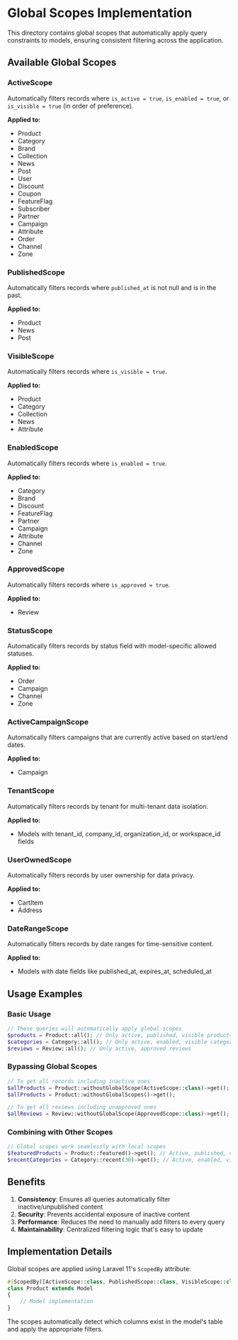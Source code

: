 # Global Scopes Implementation

This directory contains global scopes that automatically apply query constraints to models, ensuring consistent filtering across the application.

## Available Global Scopes

### ActiveScope
Automatically filters records where `is_active = true`, `is_enabled = true`, or `is_visible = true` (in order of preference).

**Applied to:**
- Product
- Category  
- Brand
- Collection
- News
- Post
- User
- Discount
- Coupon
- FeatureFlag
- Subscriber
- Partner
- Campaign
- Attribute
- Order
- Channel
- Zone

### PublishedScope
Automatically filters records where `published_at` is not null and is in the past.

**Applied to:**
- Product
- News
- Post

### VisibleScope
Automatically filters records where `is_visible = true`.

**Applied to:**
- Product
- Category
- Collection
- News
- Attribute

### EnabledScope
Automatically filters records where `is_enabled = true`.

**Applied to:**
- Category
- Brand
- Discount
- FeatureFlag
- Partner
- Campaign
- Attribute
- Channel
- Zone

### ApprovedScope
Automatically filters records where `is_approved = true`.

**Applied to:**
- Review

### StatusScope
Automatically filters records by status field with model-specific allowed statuses.

**Applied to:**
- Order
- Campaign
- Channel
- Zone

### ActiveCampaignScope
Automatically filters campaigns that are currently active based on start/end dates.

**Applied to:**
- Campaign

### TenantScope
Automatically filters records by tenant for multi-tenant data isolation.

**Applied to:**
- Models with tenant_id, company_id, organization_id, or workspace_id fields

### UserOwnedScope
Automatically filters records by user ownership for data privacy.

**Applied to:**
- CartItem
- Address

### DateRangeScope
Automatically filters records by date ranges for time-sensitive content.

**Applied to:**
- Models with date fields like published_at, expires_at, scheduled_at

## Usage Examples

### Basic Usage
```php
// These queries will automatically apply global scopes
$products = Product::all(); // Only active, published, visible products
$categories = Category::all(); // Only active, enabled, visible categories
$reviews = Review::all(); // Only active, approved reviews
```

### Bypassing Global Scopes
```php
// To get all records including inactive ones
$allProducts = Product::withoutGlobalScope(ActiveScope::class)->get();
$allProducts = Product::withoutGlobalScopes()->get();

// To get all reviews including unapproved ones
$allReviews = Review::withoutGlobalScope(ApprovedScope::class)->get();
```

### Combining with Other Scopes
```php
// Global scopes work seamlessly with local scopes
$featuredProducts = Product::featured()->get(); // Active, published, visible, AND featured
$recentCategories = Category::recent(30)->get(); // Active, enabled, visible, AND recent
```

## Benefits

1. **Consistency**: Ensures all queries automatically filter inactive/unpublished content
2. **Security**: Prevents accidental exposure of inactive content
3. **Performance**: Reduces the need to manually add filters to every query
4. **Maintainability**: Centralized filtering logic that's easy to update

## Implementation Details

Global scopes are applied using Laravel 11's `ScopedBy` attribute:

```php
#[ScopedBy([ActiveScope::class, PublishedScope::class, VisibleScope::class])]
class Product extends Model
{
    // Model implementation
}
```

The scopes automatically detect which columns exist in the model's table and apply the appropriate filters.
